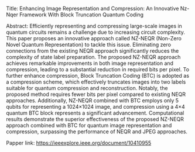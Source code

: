 Title: Enhancing Image Representation and Compression: An Innovative Nz-Nqer Framework With Block Truncation Quantum Coding

Abstract:
Efficiently representing and compressing large-scale images in quantum circuits remains a challenge due to increasing circuit complexity. This paper proposes an innovative approach called NZ-NEQR (Non-Zero Novel Quantum Representation) to tackle this issue. Eliminating zero connections from the existing NEQR approach significantly reduces the complexity of state label preparation. The proposed NZ-NEQR approach achieves remarkable improvements in both image representation and compression, leading to a substantial reduction in required bits per pixel. To further enhance compression, Block Truncation Coding (BTC) is adopted as a compression scheme, which effectively truncates images into two labels suitable for quantum compression and reconstruction. Notably, the proposed method requires fewer bits per pixel compared to existing NEQR approaches. Additionally, NZ-NEQR combined with BTC employs only 5 qubits for representing a 1024×1024 image, and compression using a 4×4 quantum BTC block represents a significant advancement. Computational results demonstrate the superior effectiveness of the proposed NZ-NEQR approach combined with BTC for quantum image representation and compression, surpassing the performance of NEQR and JPEG approaches.

Papper link: https://ieeexplore.ieee.org/document/10410955
